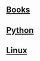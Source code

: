 <!-- Begin Jekyll SEO tag v2.6.1 -->
<title>Home | Home</title>
<meta name="generator" content="Jekyll v3.8.7" />
<meta property="og:title" content="Home" />
<meta property="og:locale" content="en_US" />
<link rel="canonical" href="https://shinkoryo.github.io/" />
<meta property="og:url" content="https://shinkoryo.github.io/" />
<meta property="og:site_name" content="shinkoryo.github.io" />
<script type="application/ld+json">
{"@type":"WebSite","headline":"Home","url":"https://shinkoryo.github.io/","name":"shinkoryo.github.io","@context":"https://schema.org"}</script>
<!-- End Jekyll SEO tag -->

## [Books](./book/books_index.md) 
## [Python](./python/python_index.md) 
## [Linux](./linux/linux_index.md) 

